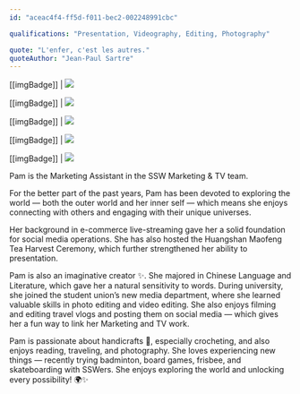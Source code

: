 ```yaml
---
id: "aceac4f4-ff5d-f011-bec2-002248991cbc"

qualifications: "Presentation, Videography, Editing, Photography"

quote: "L'enfer, c'est les autres."
quoteAuthor: "Jean-Paul Sartre"
---
```


[[imgBadge]]
| ![](../badges/Designer-adobe-premiere.png)

[[imgBadge]]
| ![](../badges/Designer-adobe-photoshop.png)

[[imgBadge]]
| ![](../badges/Designer-camera.png)

[[imgBadge]]
| ![](../badges/Designer-youtube.png)

[[imgBadge]]
| ![](../badges/Business-microsoft-office365-teams.png)

Pam is the Marketing Assistant in the SSW Marketing & TV team.

For the better part of the past years, Pam has been devoted to exploring the world — both the outer world and her inner self — which means she enjoys connecting with others and engaging with their unique universes.

Her background in e-commerce live-streaming gave her a solid foundation for social media operations. She has also hosted the Huangshan Maofeng Tea Harvest Ceremony, which further strengthened her ability to presentation.

Pam is also an imaginative creator ✨. She majored in Chinese Language and Literature, which gave her a natural sensitivity to words. During university, she joined the student union’s new media department, where she learned valuable skills in photo editing and video editing. She also enjoys filming and editing travel vlogs and posting them on social media — which gives her a fun way to link her Marketing and TV work.

Pam is passionate about handicrafts 🎨, especially crocheting, and also enjoys reading, traveling, and photography. She loves experiencing new things — recently trying badminton, board games, frisbee, and skateboarding with SSWers. She enjoys exploring the world and unlocking every possibility! 🌍✨
